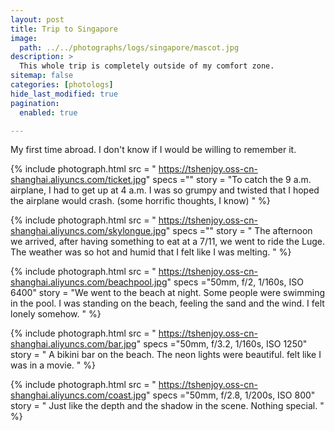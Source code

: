 ```yaml
---
layout: post
title: Trip to Singapore
image: 
  path: ../../photographs/logs/singapore/mascot.jpg
description: >
  This whole trip is completely outside of my comfort zone. 
sitemap: false
categories: [photologs]
hide_last_modified: true
pagination: 
  enabled: true

---
```


My first time abroad. I don't know if I would be willing to remember it. 


{% include photograph.html 
src = " https://tshenjoy.oss-cn-shanghai.aliyuncs.com/ticket.jpg" 
specs ="" 
story = "To catch the 9 a.m. airplane, I had to get up at 4 a.m. I was so grumpy and twisted that I hoped the airplane would crash. (some horrific thoughts, I know) 
" %}


{% include photograph.html 
src = " https://tshenjoy.oss-cn-shanghai.aliyuncs.com/skylongue.jpg" 
specs ="" 
story = " The afternoon we arrived, after having something to eat at a 7/11, we went to ride the Luge. The weather was so hot and humid that I felt like I was melting.
" %}

{% include photograph.html 
src = " https://tshenjoy.oss-cn-shanghai.aliyuncs.com/beachpool.jpg" 
specs ="50mm, f/2, 1/160s, ISO 6400" 
story = "We went to the beach at night. Some people were swimming in the pool. I was standing on the beach, feeling the sand and the wind. I felt lonely somehow. 
" %}

{% include photograph.html 
src = " https://tshenjoy.oss-cn-shanghai.aliyuncs.com/bar.jpg" 
specs ="50mm, f/3.2, 1/160s, ISO 1250" 
story = " A bikini bar on the beach. The neon lights were beautiful. felt like I was in a movie. 
" %}

{% include photograph.html 
src = " https://tshenjoy.oss-cn-shanghai.aliyuncs.com/coast.jpg" 
specs ="50mm, f/2.8, 1/200s, ISO 800" 
story = " Just like the depth and the shadow in the scene. Nothing special. 
" %}


<!-- ![bar](https://tshenjoy.oss-cn-shanghai.aliyuncs.com/bar.jpg)
![beachpool](https://tshenjoy.oss-cn-shanghai.aliyuncs.com/beachpool.jpg)
![boat](https://tshenjoy.oss-cn-shanghai.aliyuncs.com/boat.jpg)
![breakfast](https://tshenjoy.oss-cn-shanghai.aliyuncs.com/breakfast.jpg)
![bustomerlion](https://tshenjoy.oss-cn-shanghai.aliyuncs.com/bustomerlion.png)
![carnival](https://tshenjoy.oss-cn-shanghai.aliyuncs.com/carnival.jpg)
![casino](https://tshenjoy.oss-cn-shanghai.aliyuncs.com/casino.jpg)
![church](https://tshenjoy.oss-cn-shanghai.aliyuncs.com/church.jpg)
![coast](https://tshenjoy.oss-cn-shanghai.aliyuncs.com/coast.jpg)
![dinningtables](https://tshenjoy.oss-cn-shanghai.aliyuncs.com/dinningtables.jpg)
![galadinner](https://tshenjoy.oss-cn-shanghai.aliyuncs.com/galadinner.jpg)
![gintonics](https://tshenjoy.oss-cn-shanghai.aliyuncs.com/gintonics.jpg)
![lifesaver](https://tshenjoy.oss-cn-shanghai.aliyuncs.com/lifesaver.jpg)
![lion](https://tshenjoy.oss-cn-shanghai.aliyuncs.com/lion.jpg)
![mascot](https://tshenjoy.oss-cn-shanghai.aliyuncs.com/mascot.jpg)
![Merlion](https://tshenjoy.oss-cn-shanghai.aliyuncs.com/Merlion.jpg)
![metro](https://tshenjoy.oss-cn-shanghai.aliyuncs.com/metro.jpg)
![moviemachine](https://tshenjoy.oss-cn-shanghai.aliyuncs.com/moviemachine.jpg)
![noentry](https://tshenjoy.oss-cn-shanghai.aliyuncs.com/noentry.jpg)
![onbridge](https://tshenjoy.oss-cn-shanghai.aliyuncs.com/onbridge.jpg)
![pancake](https://tshenjoy.oss-cn-shanghai.aliyuncs.com/pancake.jpg)
![parliment](https://tshenjoy.oss-cn-shanghai.aliyuncs.com/parliment.jpg)
![policestation](https://tshenjoy.oss-cn-shanghai.aliyuncs.com/policestation.jpg)
![policestation_2](https://tshenjoy.oss-cn-shanghai.aliyuncs.com/policestation_2.jpg)
![riverside](https://tshenjoy.oss-cn-shanghai.aliyuncs.com/riverside.jpg)
![rubberducks](https://tshenjoy.oss-cn-shanghai.aliyuncs.com/rubberducks.jpg)
![saying](https://tshenjoy.oss-cn-shanghai.aliyuncs.com/saying.jpg)
![show](https://tshenjoy.oss-cn-shanghai.aliyuncs.com/show.jpg)
![skylongue](https://tshenjoy.oss-cn-shanghai.aliyuncs.com/skylongue.jpg)
![SongFa Bak kut Teh](https://tshenjoy.oss-cn-shanghai.aliyuncs.com/SongFa Bak kut Teh.jpg)
![square](https://tshenjoy.oss-cn-shanghai.aliyuncs.com/square.jpg)
![ticket](https://tshenjoy.oss-cn-shanghai.aliyuncs.com/ticket.jpg) -->
